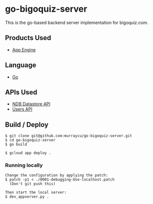 # go-bigoquiz-server

This is the go-based backend server implementation for bigoquiz.com.

## Products Used

- [App Engine][1]

## Language

- [Go][2]

## APIs Used

- [NDB Datastore API][3]
- [Users API][4]

## Build / Deploy

    $ git clone git@github.com:murraycu/go-bigoquiz-server.git
    $ cd go-bigoquiz-server
    $ go build

    $ gcloud app deploy .

### Running locally

    Change the configuration by applying the patch:
    $ patch -p1 < ./0001-debugging-Use-localhost.patch
      (Don't git push this)

    Then start the local server:
    $ dev_appserver.py .

[1]: https://developers.google.com/appengine
[2]: https://golang.org
[3]: https://developers.google.com/appengine/docs/python/ndb/
[4]: https://developers.google.com/appengine/docs/python/users/
